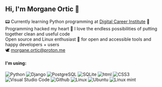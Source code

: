 ## Hi, I'm Morgane Ortic 🌱
 
📟 Currently learning Python programming at [Digital Career Institute](https://digitalcareerinstitute.org) 🐍\
Programming hacked my heart 💜 I love the endless possibilities of putting together clean and useful code\
Open source and Linux enthusiast 🐧 for open and accessible tools and happy developers + users\
🕊️ morgane.ortic@proton.me

#### I'm using:
![Python](https://img.shields.io/badge/Python-3776AB?style=for-the-badge&logo=python&logoColor=white) 
![Django](https://img.shields.io/badge/Django-092E20?style=for-the-badge&logo=django&logoColor=green)
![PostgreSQL](https://img.shields.io/badge/PostgreSQL-316192?style=for-the-badge&logo=postgresql&logoColor=white) 
![SQLite](https://img.shields.io/badge/SQLite-07405E?style=for-the-badge&logo=sqlite&logoColor=white) 
![html](https://img.shields.io/badge/HTML-239120?style=for-the-badge&logo=html5&logoColor=white) 
![CSS3](https://img.shields.io/badge/CSS3-1572B6?style=for-the-badge&logo=css3&logoColor=white) 
![Visual Studio Code](https://img.shields.io/badge/Visual_Studio_Code-0078D4?style=for-the-badge&logo=visual%20studio%20code&logoColor=white)
![Github](https://img.shields.io/badge/GitHub-100000?style=for-the-badge&logo=github&logoColor=white) 
![Linux](https://img.shields.io/badge/Linux-FCC624?style=for-the-badge&logo=linux&logoColor=black) 
![Ubuntu](https://img.shields.io/badge/Ubuntu-E95420?style=for-the-badge&logo=ubuntu&logoColor=white) 
![Linux mint](https://img.shields.io/badge/Linux_Mint-87CF3E?style=for-the-badge&logo=linux-mint&logoColor=white)
